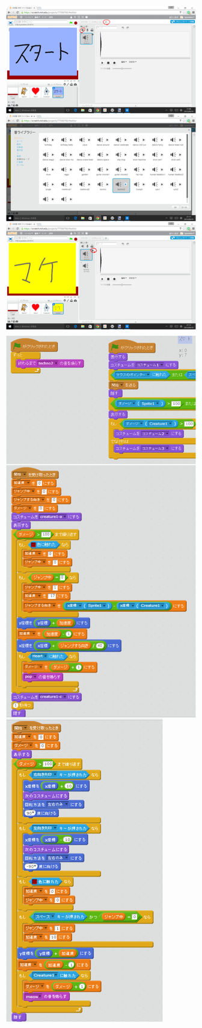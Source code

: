 ![](Music001.png)
![](Music002.png)
![](Music003.png)

![](Music004.png)
![](Music005.png)
![](Music006.png)